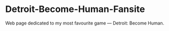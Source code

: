 # Detroit-Become-Human-Fansite
Web page dedicated to my most favourite game — Detroit: Become Human.
